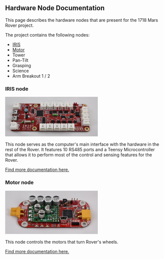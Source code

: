 ## Hardware Node Documentation

This page describes the hardware nodes that are present for the 1718 Mars Rover project.

The project contains the following nodes:

- [IRIS](#iris-node)
- [Motor](#motor-node)
- Tower
- Pan-Tilt
- Grasping
- Science
- Arm Breakout 1 / 2

### IRIS node

<img src="files/iris.jpg" width="300">

This node serves as the computer's main interface with the hardware in the rest of the Rover. It features 10 RS485 ports and a Teensy Microcontroller that allows it to perform most of the control and sensing features for the Rover.

[Find more documentation here.](iris.md)

### Motor node

<img src="files/motor.jpg" width="300">

This node controls the motors that turn Rover's wheels.

[Find more documentation here.](motor.md)
